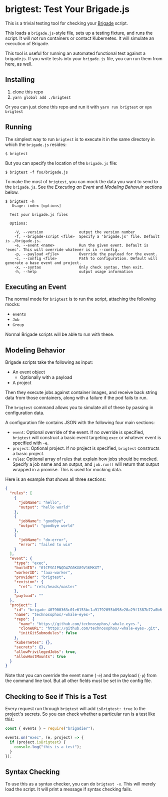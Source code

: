 # brigtest: Test Your Brigade.js

This is a trivial testing tool for checking your [Brigade](https://brigade.sh) script.

This loads a `brigade.js`-style file, sets up a testing fixture, and runs the
script. It will _not_ run containers or contact Kubernetes. It will simulate
an execution of Brigade.

This tool is useful for running an automated functional test against a brigade.js.
If you write tests into your `brigade.js` file, you can run them from here, as
well.

## Installing

1. clone this repo
2. `yarn global add ./brigtest`

Or you can just clone this repo and run it with `yarn run brigtest` or `npm brigtest`

## Running

The simplest way to run `brigtest` is to execute it in the same directory in which
the `brigade.js` resides:

```
$ brigtest
```

But you can specify the location of the `brigade.js` file:

```
$ brigtest -f foo/brigade.js
```

To make the most of `brigtest`, you can mock the data you want to send to the
`brigade.js`. See the *Executing an Event* and *Modeling Behavuir* sections below.


```console
$ brigtest -h
   Usage: index [options]

  Test your brigade.js files

  Options:

    -V, --version                output the version number
    -f, --brigade-script <file>  Specify a 'brigade.js' file. Default is ./brigade.js.
    -e, --event <name>           Run the given event. Default is 'exec'. This will override whatever is in --config.
    -p, --payload <file>         Override the payload for the event.
    -c, --config <file>          Path to configuration. Default will generate a base event and project.
    -x, --syntax                 Only check syntax, then exit.
    -h, --help                   output usage information
```

## Executing an Event

The normal mode for `brigtest` is to run the script, attaching the following
mocks:

- `events`
- `Job`
- `Group`

Normal Brigade scripts will be able to run with these.

## Modeling Behavior

Brigade scripts take the following as input:

- An event object
  - Optionally with a payload
- A project

Then they execute jobs against container images, and receive back string data
from those containers, along with a failure if the pod fails to run.

The `brigtest` command allows you to simulate all of these by passing in configuration
data.

A configuration file contains JSON with the following four main sections:

- `event`: Optional override of the event. If no override is specified, `brigtest`
  will construct a basic event targeting `exec` or whatever event is specified with `-e`.
- `project`: Optional project. If no project is specified, `brigtest` constructs a
  basic project.
- `rules`: Optional array of rules that explain how jobs should be mocked. Specify
  a job name and an output, and `job.run()` will return that output wrapped in a
  promise. This is used for mocking data.

Here is an example that shows all three sections:

```json
{
  "rules": [
    {
      "jobName": "hello",
      "output": "hello world"
    },
    {
      "jobName": "goodbye",
      "output": "goodbye world"
    },
    {
      "jobName": "do-error",
      "error": "failed to win"
    }
  ],
  "event": {
    "type": "exec",
    "buildID": "01CESG1PNQD4ZG0KG89V1KMKXT",
    "workerID": "faux-worker",
    "provider": "brigtest",
    "revision": {
      "ref": "refs/heads/master"
    },
    "payload": ""
  },
  "project": {
    "id": "brigade-407900363c01e6153bc1a91792055b898e20a29f1387b72a0b6f00",
    "name": "technosophos/-whale-eyes-",
    "repo": {
      "name": "https://github.com/technosophos/-whale-eyes-",
      "cloneURL": "https://github.com/technosophos/-whale-eyes-.git",
      "initGitSubmodules": false
    },
    "kubernetes": {},
    "secrets": {},
    "allowPrivilegedJobs": true,
    "allowHostMounts": true
  }
}
```

Note that you can override the event name (`-e`) and the payload (`-p`) from the
command line tool. But all other fields must be set in the config file.

## Checking to See if This is a Test

Every request run through `brigtest` will add `isBrigtest: true` to the project's secrets.
So you can check whether a particular run is a test like this:

```javascript
const { events } = require("brigadier");

events.on("exec", (e, project) => {
  if (project.isBrigtest) {
    console.log("this is a test");
  }
});
````

## Syntax Checking

To use this as a syntax checker, you can do `brigtest -x`. This will merely
load the script. It will print a message if syntax checking fails.

